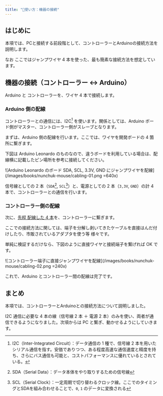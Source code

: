 ```yaml
---
title: "📄使い方：機器の接続"
---
```


## はじめに

本項では、PCと接続する前段階として、コントローラーとArduinoの接続方法を説明します。

なお ここではジャンプワイヤ 4 本を使った、最も簡素な接続方法を想定しています。

## 機器の接続（コントローラー ↔ Arduino）

Arduino と コントローラーを、ワイヤ 4 本で接続します。

### Arduino 側の配線

コントローラーとの通信には、I2C[^1] を使います。関係としては、Arduino ボード側がマスター、コントローラー側がスレーブとなります。

[^1]: I2C（Inter-Integrated Circuit）：データ通信の 1 種で、信号線 2 本を用いたシリアル通信を指す。安価でありつつ、ある程度高速な通信速度と精度を持ち、さらにバス通信も可能と、コストパフォーマンスに優れているとされている。

まずは、Arduino 側の配線を行います。ここでは、ワイヤを開発ボードの 4 箇所に繋ぎます。

下図は Arduino Leonardo のものなので、違うボードを利用している場合は、配線横に記載したピン場所を参考に接続してください。

![Arduino Leonardo のボード SDA, SCL, 3.3V, GND にジャンプワイヤを配線](/images/books/nunchuk-mouse/cabling-01.png =640x)

信号線としての 2 本（`SDA`[^2], `SCL`[^3]）と、電源としての 2 本（`3,3V`, `GND`）の計 4 本で、コントローラーとの通信を行います。

[^2]: SDA（Serial Data）：データ本体をやり取りするための信号線
[^3]: SCL（Serial Clock）：一定周期で切り替わるクロック線。ここでのタイミングとSDAを組み合わせることで、`0`, `1` のデータに変換される

### コントローラー側の配線

次に、[先程 配線した 4 本](#arduino-側の配線)を、コントローラーに繋ぎます。

ここでの接続方法に関しては、端子を分解し剥いてきたケーブルを直接はんだ付けしたり、市販されているアダプタを使う等 様々です。

単純に検証するだけなら、下図のように直接ワイヤと接続端子を繋げれば OK です。

![コントローラー端子に直接ジャンプワイヤを配線](/images/books/nunchuk-mouse/cabling-02.png =240x)

これで、Arduino とコントローラー間の配線は完了です。

## まとめ

本項では、コントローラーとArduinoとの接続方法について説明しました。

I2C 通信に必要な 4 本の線（信号線 2 本 ＋ 電源 2 本）のみを使い、両者が通信できるようになりました。次項からは PC と繋ぎ、動かせるようにしていきます。
